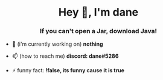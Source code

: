 <h1 align="center">Hey 👋, I'm dane</h1>
<h3 align="center">If you can't open a Jar, download Java!</h3>

- 🔭 (i'm currently working on) **nothing**

- 📫 (how to reach me) **discord: dane#5286**

- ⚡ funny fact: **!false, its funny cause it is true**
